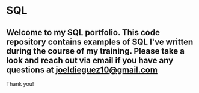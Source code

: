 # **SQL**

## Welcome to my SQL portfolio. This code repository contains examples of SQL I've written during the course of my training. Please take a look and reach out via email if you have any questions at joeldieguez10@gmail.com
Thank you!
